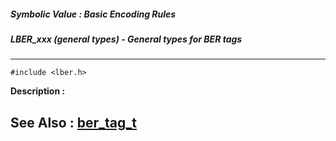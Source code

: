 ##### Symbolic Value : Basic Encoding Rules
##### LBER_xxx (general types) - General types for BER tags
---
```
#include <lber.h>
```
**Description :**



**See Also :**
[ber_tag_t](/domino-c-api-docs/reference/Data/ber_tag_t)
---
